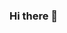 ### Hi there 👋

<!---
**leotaozeng/leotaozeng** is a ✨ _special_ ✨ repository because its `README.md` (this file) appears on your GitHub profile.
--->
